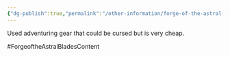 ```yaml
---
{"dg-publish":true,"permalink":"/other-information/forge-of-the-astral-blades/locations/gateway-baazar/shady-sam-s/"}
---
```


Used adventuring gear that could be cursed but is very cheap.

#ForgeoftheAstralBladesContent  